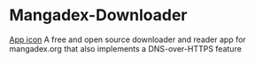 # Mangadex-Downloader
[App icon](https://github.com/michelelorusso05/Mangadex-Downloader/blob/main/icon.png?raw=true)
A free and open source downloader and reader app for mangadex.org that also implements a DNS-over-HTTPS feature
